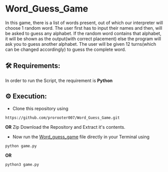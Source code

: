 # Word_Guess_Game


In this game, there is a list of words present, out of which our interpreter will choose 1 random word. The user first has to input their names and then, will be asked to guess any alphabet. If the random word contains that alphabet, it will be shown as the output(with correct placement) else the program will ask you to guess another alphabet. The user will be given 12 turns(which can be changed accordingly) to guess the complete word.


## 🛠️ Requirements:
In order to run the Script, the requirement is **Python** 

## ⚙️ Execution:
-	Clone this repository using
```
https://github.com/prorooter007/Word_Guess_Game.git
```
**OR**
Zip Download the Repository and Extract it's contents.
-	Now run the [Word_guess_game](https://github.com/prorooter007/Word_Guess_Game) file directly in your Terminal using
```
python game.py
```
**OR**
```
python3 game.py
```
